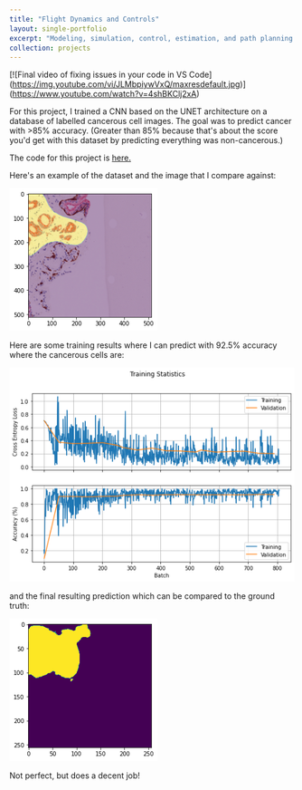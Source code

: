 ```yaml
---
title: "Flight Dynamics and Controls"
layout: single-portfolio
excerpt: "Modeling, simulation, control, estimation, and path planning for a fixed wing UAV. The final result of the project is a simulator built from scratch with implementations of IMU, pressure, and GPS sensors, Extended Kalman Filter and RRT path planning.<br/><img src='/images/flightdynamics.png'>"
collection: projects
---
```


[![Final video of fixing issues in your code in VS Code]
(https://img.youtube.com/vi/JLMbpiywVxQ/maxresdefault.jpg)]
(https://www.youtube.com/watch?v=4shBKClj2xA)

For this project, I trained a CNN based on the UNET architecture on a database of labelled cancerous cell images. The goal was to predict cancer with >85% accuracy. (Greater than 85% because that's about the score you'd get with this dataset by predicting everything was non-cancerous.)

The code for this project is [here.](https://github.com/curtiscjohnson/deep-learning/blob/main/CancerDetector.ipynb)

Here's an example of the dataset and the image that I compare against:

![Ground Truth Cancerous Cells](/images/cancer_detection_ground_truth.png "Ground Truth")

Here are some training results where I can predict with 92.5% accuracy where the cancerous cells are:

![Training Results](/images/cancer_detection_loss_accuracy.png "Loss Accuracy Plot")

and the final resulting prediction which can be compared to the ground truth:

![CNN Prediction](/images/cancer_detection_results.png "CNN Prediction")

Not perfect, but does a decent job!


